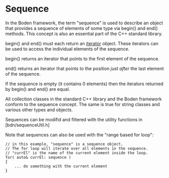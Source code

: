 Sequence
========

In the Boden framework, the term "sequence" is used to describe an object that provides
a sequence of elements of some type via begin() and end() methods. This concept is also an
essential part of the C++ standard library.

begin() and end() must each return an [iterator](iterator.md) object. These iterators can be used
to access the individual elements of the sequence.

begin() returns an iterator that points to the first element of the sequence.

end() returns an iterator that points to the position *just after* the last element of the sequence.

If the sequence is empty (it contains 0 elements) then the iterators returned by begin() and
end() are equal.

All collection classes in the standard C++ library and the Boden framework
conform to the sequence concept. The same is true for string classes and various other types and objects.

Sequences can be modifid and filtered with the utility functions in [bdn/sequenceUtil.h]

Note that sequences can also be used with the "range based for loop":

```
// in this example, "sequence" is a sequence object.
// The for loop will iterate over all elements in the sequence.
// "currEl" is the name of the current element inside the loop.
for( auto& currEl: sequence )
{
    ... do something with the current element
}
```



